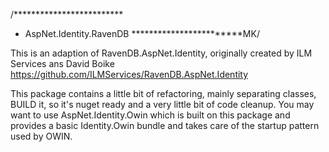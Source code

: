 ﻿/*************************
* AspNet.Identity.RavenDB
************************MK/

This is an adaption of RavenDB.AspNet.Identity,
originally created by ILM Services ans David Boike
	  https://github.com/ILMServices/RavenDB.AspNet.Identity

This package contains a little bit of refactoring, mainly separating classes, BUILD it, so it's nuget ready and a very little bit of code cleanup.
You may want to use
	AspNet.Identity.Owin
which is built on this package and provides a basic Identity.Owin bundle and takes care of the startup pattern used by OWIN.
